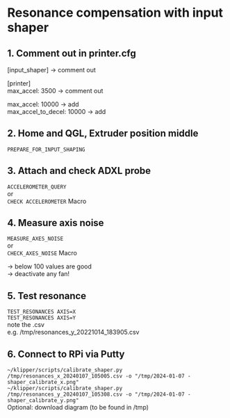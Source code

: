 # Resonance compensation with input shaper
## 1. Comment out in printer.cfg
[input_shaper] -> comment out  

[printer]  
max_accel: 3500 -> comment out  

max_accel: 10000  -> add  
max_accel_to_decel: 10000 -> add  

## 2. Home and QGL, Extruder position middle
```PREPARE_FOR_INPUT_SHAPING```  

## 3. Attach and check ADXL probe
```ACCELEROMETER_QUERY```  
or  
```CHECK ACCELEROMETER``` Macro  

## 4. Measure axis noise
```MEASURE_AXES_NOISE```  
or  
```CHECK_AXES_NOISE``` Macro  

-> below 100 values are good  
-> deactivate any fan!

## 5. Test resonance  
```TEST_RESONANCES AXIS=X```  
```TEST_RESONANCES AXIS=Y```  
note the .csv  
e.g. /tmp/resonances_y_20221014_183905.csv  

## 6. Connect to RPi via Putty  
```~/klipper/scripts/calibrate_shaper.py /tmp/resonances_x_20240107_105005.csv -o "/tmp/2024-01-07 - shaper_calibrate_x.png"```  
```~/klipper/scripts/calibrate_shaper.py /tmp/resonances_y_20240107_105308.csv -o "/tmp/2024-01-07 - shaper_calibrate_y.png"```  
Optional: download diagram (to be found in /tmp)  

